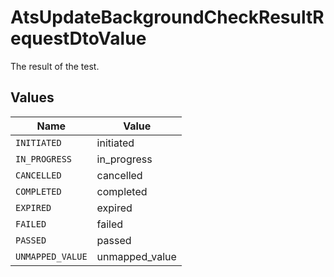 # AtsUpdateBackgroundCheckResultRequestDtoValue

The result of the test.


## Values

| Name             | Value            |
| ---------------- | ---------------- |
| `INITIATED`      | initiated        |
| `IN_PROGRESS`    | in_progress      |
| `CANCELLED`      | cancelled        |
| `COMPLETED`      | completed        |
| `EXPIRED`        | expired          |
| `FAILED`         | failed           |
| `PASSED`         | passed           |
| `UNMAPPED_VALUE` | unmapped_value   |